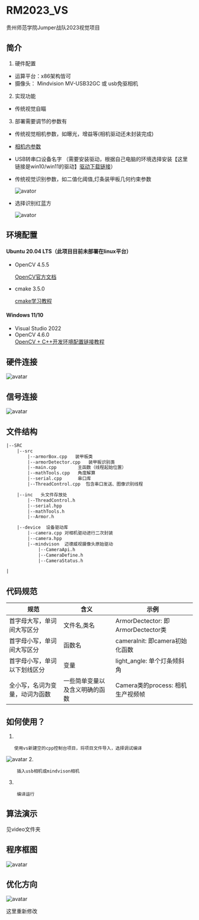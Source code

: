 # RM2023_VS
贵州师范学院Jumper战队2023视觉项目

## 简介

1. 硬件配置

- 运算平台：x86架构皆可
- 摄像头： Mindvision MV-USB32GC 或 usb免驱相机


2. 实现功能

- 传统视觉自瞄

3. 部署需要调节的参数有

- 传统视觉相机参数，如曝光，增益等(相机驱动还未封装完成)

-  [相机内参数](https://mp.weixin.qq.com/s?__biz=MzIxOTczOTM4NA==&mid=2247486828&idx=1&sn=e95d14ae8ce2484a954fd7de11ac5756&chksm=97d7e8fba0a061edd1222333402cad3f10c2806478ab32f321bd73856eb9cae26d1e65111a11&token=467610947&lang=zh_CN#rd)

- USB转串口设备名字 （需要安装驱动，根据自己电脑的环境选择安装【这里链接是win10/win11的驱动】[驱动下载链接](https://www.wch.cn/downloads/CH341SER_EXE.html)）

- 传统视觉识别参数，如二值化阈值,灯条装甲板几何约束参数

  ![avator](/pic/pic7.png)

- 选择识别红蓝方

  ![avator](/pic/pic6.png)

## 环境配置

#### Ubuntu 20.04 LTS（此项目目前未部署在linux平台）
- OpenCV 4.5.5

  [OpenCV官方文档](docs.opencv.org)

- cmake 3.5.0 

  [ cmake学习教程](https://github.com/wzpan/cmake-demo)

#### Windows 11/10 
- Visual Studio 2022
- OpenCV 4.6.0  
[OpenCV + C++开发环境配置链接教程](https://blog.csdn.net/mars_xiaolei/article/details/78759041)


## 硬件连接

![avatar](pic/pic2.png)

## 信号连接

![avatar](pic/pic3.png)



## 文件结构

```txt
|--SRC
    |--src
        |--armorBox.cpp   装甲板类
        |--armorDetector.cpp   装甲板识别类
        |--main.cpp        主函数（线程起始位置）
        |--mathTools.cpp   角度解算
        |--serial.cpp      串口库
        |--ThreadControl.cpp  包含串口发送、图像识别线程

    |--inc   头文件存放处
        |--ThreadControl.h   
        |--serial.hpp
        |--mathTools.h
        |--Armor.h

    |--device  设备驱动库
        |--camera.cpp 对相机驱动进行二次封装
        |--camera.hpp
        |--mindvison  迈德威视摄像头原始驱动
            |--CameraApi.h
            |--CameraDefine.h
            |--CameraStatus.h

|
```
## 代码规范

| 规范      | 含义 |示例|
| ----------- | ----------- |-----------|
| 首字母大写，单词间大写区分      | 文件名,类名    | ArmorDectector: 即ArmorDectector类 |
| 首字母小写，单词间大写区分   | 函数名        |cameraInit: 即camera初始化函数|
| 首字母小写，单词以下划线区分   | 变量        |light_angle: 单个灯条倾斜角|
| 全小写，名词为变量，动词为函数   | 一些简单变量以及含义明确的函数        |Camera类的process: 相机生产视频帧|


## 如何使用？

1. 
```
   使用vs新建空的cpp控制台项目，将项目文件导入，选择调试编译
```
![avatar](pic/pic1.png)
2. 

```
    插入usb相机或mindvison相机
```

3. 
```
    编译运行
```

## 算法演示

见video文件夹

## 程序框图
![avatar](pic/pic4.png)


## 优化方向

![avatar](pic/pic5.png)

这里重新修改

